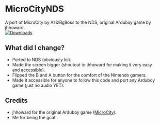 # MicroCityNDS
A port of MicroCity by AzizBgBoss to the NDS, original Arduboy game by jhhoward.<br>
[![Downloads](https://img.shields.io/github/downloads/AzizBgBoss/MicroCityNDS/total.svg?label=downloads)](https://github.com/AzizBgBoss/MicroCityNDS/releases)

## What did I change?
- Ported to NDS (obviously lol).
- Made the screen bigger (shoutout to jhhoward for making it very easy and accessible).
- Flipped the B and A button for the comfort of the Nintendo gamers.
- Made it accessible for anyone to follow this code and port any Arduboy game (just no audio YET).

## Credits
- jhhoward for the original Arduboy game ([MicroCity](https://github.com/jhhoward/MicroCity)).
- Me for being the goat.